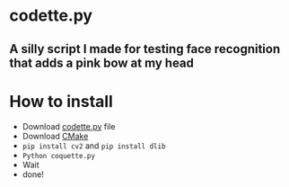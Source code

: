 # codette.py
## A silly script I made for testing face recognition that adds a pink bow at my head

# How to install
- Download [codette.py](https://github.com/C0dezin/codette.py/blob/main/codette.py) file
- Download [CMake](https://cmake.org/download/)
- `pip install cv2` and `pip install dlib`
- `Python coquette.py`
- Wait
- done!
